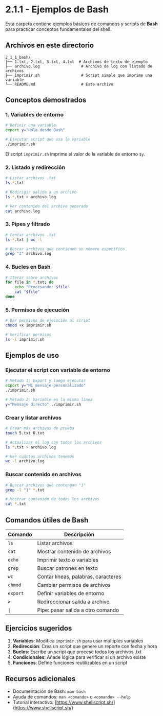 # 2.1.1 - Ejemplos de Bash

Esta carpeta contiene ejemplos básicos de comandos y scripts de **Bash** para practicar conceptos fundamentales del shell.

## Archivos en este directorio

```text
2_1_1_bash/
├── 1.txt, 2.txt, 3.txt, 4.txt  # Archivos de texto de ejemplo
├── archivo.log                  # Archivo de log con listado de archivos
├── imprimir.sh                  # Script simple que imprime una variable
└── README.md                    # Este archivo
```

## Conceptos demostrados

### 1. Variables de entorno

```bash
# Definir una variable
export y="Hola desde Bash"

# Ejecutar script que usa la variable
./imprimir.sh
```

El script `imprimir.sh` imprime el valor de la variable de entorno `$y`.

### 2. Listado y redirección

```bash
# Listar archivos .txt
ls *.txt

# Redirigir salida a un archivo
ls *.txt > archivo.log

# Ver contenido del archivo generado
cat archivo.log
```

### 3. Pipes y filtrado

```bash
# Contar archivos .txt
ls *.txt | wc -l

# Buscar archivos que contienen un número específico
grep "2" archivo.log
```

### 4. Bucles en Bash

```bash
# Iterar sobre archivos
for file in *.txt; do
    echo "Procesando: $file"
    cat "$file"
done
```

### 5. Permisos de ejecución

```bash
# Dar permisos de ejecución al script
chmod +x imprimir.sh

# Verificar permisos
ls -l imprimir.sh
```

## Ejemplos de uso

### Ejecutar el script con variable de entorno

```bash
# Método 1: Export y luego ejecutar
export y="Mi mensaje personalizado"
./imprimir.sh

# Método 2: Variable en la misma línea
y="Mensaje directo" ./imprimir.sh
```

### Crear y listar archivos

```bash
# Crear más archivos de prueba
touch 5.txt 6.txt

# Actualizar el log con todos los archivos
ls *.txt > archivo.log

# Ver cuántos archivos tenemos
wc -l archivo.log
```

### Buscar contenido en archivos

```bash
# Buscar archivos que contengan "1"
grep -l "1" *.txt

# Mostrar contenido de todos los archivos
cat *.txt
```

## Comandos útiles de Bash

| Comando | Descripción |
|---------|-------------|
| `ls` | Listar archivos |
| `cat` | Mostrar contenido de archivos |
| `echo` | Imprimir texto o variables |
| `grep` | Buscar patrones en texto |
| `wc` | Contar líneas, palabras, caracteres |
| `chmod` | Cambiar permisos de archivos |
| `export` | Definir variables de entorno |
| `>` | Redireccionar salida a archivo |
| `\|` | Pipe: pasar salida a otro comando |

## Ejercicios sugeridos

1. **Variables**: Modifica `imprimir.sh` para usar múltiples variables
2. **Redirección**: Crea un script que genere un reporte con fecha y hora
3. **Bucles**: Escribe un script que procese todos los archivos .txt
4. **Condicionales**: Añade lógica para verificar si un archivo existe
5. **Funciones**: Define funciones reutilizables en un script

## Recursos adicionales

- Documentación de Bash: `man bash`
- Ayuda de comandos: `man <comando>` o `<comando> --help`
- Tutorial interactivo: [https://www.shellscript.sh/](https://www.shellscript.sh/)
